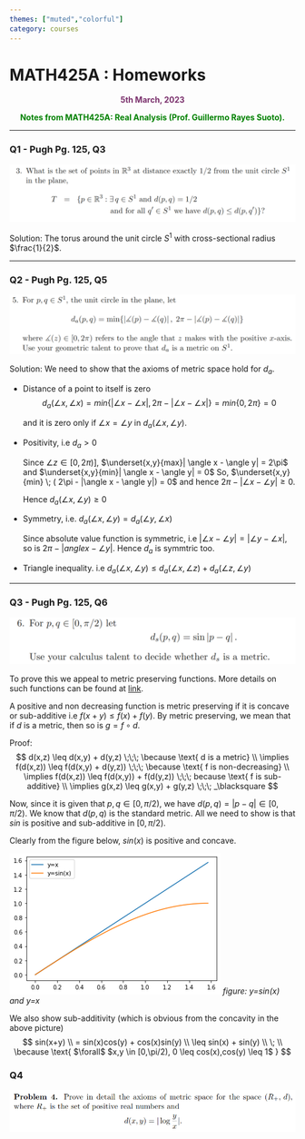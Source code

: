 ```yaml
---
themes: ["muted","colorful"]
category: courses
---
```


# MATH425A : Homeworks
<p style="text-align:center; color:#7A306C"> <b>5th March, 2023</b> </p>
<p style='text-align:center;color:green'><b>
Notes from MATH425A: Real Analysis (Prof. Guillermo Rayes Suoto).</b></p>


---


### Q1 - Pugh Pg. 125, Q3
![](q1.png)

Solution: The torus around the unit circle $S^1$ with cross-sectional radius $\frac{1}{2}$.

---
### Q2 - Pugh Pg. 125, Q5
![](q2.png)

Solution: We need to show that the axioms of metric space hold for $d_a$.

- Distance of a point to itself is zero
	$$
		d_a(\angle x, \angle x) = min\{ |\angle x - \angle x | , 2\pi - |\angle x - \angle x| \} = min \{ 0, 2\pi\} = 0
	$$

	and it is zero only if $\angle x = \angle y$ in $d_a(\angle x, \angle y)$.
	
- Positivity, i.e $d_a > 0$

	Since $\angle z \in [0,2\pi)]$, $\underset{x,y}{max}| \angle x - \angle y| = 2\pi$ and $\underset{x,y}{min}| \angle x - \angle y| = 0$
	So, $\underset{x,y}{min} \; ( 2\pi - |\angle x -  \angle y|) = 0$ and hence $2\pi - |\angle x - \angle y| \geq 0$.

	Hence $d_a(\angle x, \angle y) \geq 0$

- Symmetry, i.e. $d_a(\angle x, \angle y) = d_a(\angle y , \angle x)$

	Since absolute value function is symmetric, i.e $|\angle x - \angle y| = |\angle y - \angle x |$, so is $2\pi - |angle x - \angle y|$.
	Hence $d_a$ is symmtric too.

- Triangle inequality. i.e $d_a(\angle x , \angle y) \leq d_a(\angle x, \angle z) + d_a(\angle z, \angle y)$
	
 
---

### Q3 - Pugh Pg. 125, Q6
![](q3.png)

To prove this we appeal to metric preserving functions. More details on such functions can be found at [link](https://web.science.upjs.sk/jozefdobos/wp-content/uploads/2012/03/mpf1.pdf).

A positive and non decreasing function is metric preserving if it is concave or sub-additive i.e $f(x+y) \leq f(x) + f(y)$. By metric preserving, we mean that if $d$ is a metric, then so is $g = f \circ d$.

Proof:
$$
	d(x,z) \leq d(x,y) + d(y,z) \;\;\; \because \text{ d is a metric} \\
	\implies f(d(x,z)) \leq f(d(x,y) + d(y,z)) \;\;\; \because \text{ f is non-decreasing} \\
	\implies f(d(x,z)) \leq f(d(x,y)) + f(d(y,z)) \;\;\; because \text{ f is sub-additive} \\
	\implies g(x,z) \leq g(x,y) + g(y,z) \;\;\; _\blacksquare
$$ 

Now, since it is given that  $p,q \in [0,\pi/2)$, we have $d(p,q)=|p-q| \in [0,\pi/2)$. We know that $d(p,q)$ is the standard metric. All we need to show is that $sin$ is positive and sub-additive in $[0,\pi/2)$.

Clearly from the figure below, $sin(x)$ is positive and concave.

![](a3.png)
*figure: y=sin(x) and y=x*


We also show sub-additivity (which is obvious from the concavity in the above picture)
$$
	sin(x+y) \\
	= sin(x)cos(y) + cos(x)sin(y) \\ 
	\leq sin(x) + sin(y) \\ \; \\
	\because \text{ $\forall$ $x,y \in [0,\pi/2), 0 \leq cos(x),cos(y) \leq 1$ }
$$


### Q4
![](q4.png)



